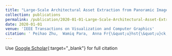 ```yaml
---
title: "Large-Scale Architectural Asset Extraction from Panoramic Imagery"
collection: publications
permalink: /publication/2020-01-01-Large-Scale-Architectural-Asset-Extraction-from-Panoramic-Imagery
date: 2020-01-01
venue: 'IEEE Transactions on Visualization and Computer Graphics'
citation: ' Peihao Zhu,  Wamiq Para,  Anna Fr{\&quot;u}hst{\&quot;u}ck,  John Femiani,  Peter Wonka, &quot;Large-Scale Architectural Asset Extraction from Panoramic Imagery.&quot; IEEE Transactions on Visualization and Computer Graphics, 2020.'
---
```

Use [Google Scholar](https://scholar.google.com/scholar?q=Large+Scale+Architectural+Asset+Extraction+from+Panoramic+Imagery){:target="_blank"} for full citation